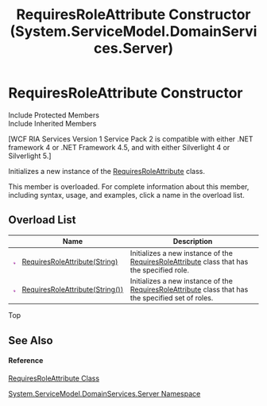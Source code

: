 ﻿---
title: RequiresRoleAttribute Constructor  (System.ServiceModel.DomainServices.Server)
TOCTitle: RequiresRoleAttribute Constructor
ms:assetid: Overload:System.ServiceModel.DomainServices.Server.RequiresRoleAttribute.#ctor
ms:mtpsurl: https://msdn.microsoft.com/en-us/library/system.servicemodel.domainservices.server.requiresroleattribute.requiresroleattribute(v=VS.91)
ms:contentKeyID: 28754729
ms.date: 01/27/2012
mtps_version: v=VS.91
f1_keywords:
- System.ServiceModel.DomainServices.Server.RequiresRoleAttribute.#ctor
- System.ServiceModel.DomainServices.Server.RequiresRoleAttribute.RequiresRoleAttribute
dev_langs:
- CSharp
- JScript
- VB
- FSharp
---

# RequiresRoleAttribute Constructor

Include Protected Members  
Include Inherited Members  

\[WCF RIA Services Version 1 Service Pack 2 is compatible with either .NET framework 4 or .NET Framework 4.5, and with either Silverlight 4 or Silverlight 5.\]

Initializes a new instance of the [RequiresRoleAttribute](ff422065\(v=vs.91\).md) class.

This member is overloaded. For complete information about this member, including syntax, usage, and examples, click a name in the overload list.

## Overload List

<table>
<thead>
<tr class="header">
<th> </th>
<th>Name</th>
<th>Description</th>
</tr>
</thead>
<tbody>
<tr class="odd">
<td><img src="images\Ff423329.pubmethod(en-us,VS.91).gif" title="Public method" alt="Public method" /></td>
<td><a href="ff422617(v=vs.91).md">RequiresRoleAttribute(String)</a></td>
<td>Initializes a new instance of the <a href="ff422065(v=vs.91).md">RequiresRoleAttribute</a> class that has the specified role.</td>
</tr>
<tr class="even">
<td><img src="images\Ff423329.pubmethod(en-us,VS.91).gif" title="Public method" alt="Public method" /></td>
<td><a href="ff422932(v=vs.91).md">RequiresRoleAttribute(String())</a></td>
<td>Initializes a new instance of the <a href="ff422065(v=vs.91).md">RequiresRoleAttribute</a> class that has the specified set of roles.</td>
</tr>
</tbody>
</table>

Top

## See Also

#### Reference

[RequiresRoleAttribute Class](ff422065\(v=vs.91\).md)

[System.ServiceModel.DomainServices.Server Namespace](ff423220\(v=vs.91\).md)

